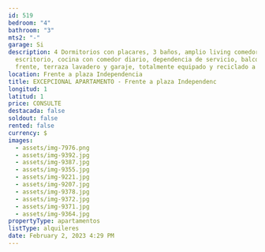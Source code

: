 ```yaml
---
id: 519
bedroom: "4"
bathroom: "3"
mts2: "-"
garage: Si
description: 4 Dormitorios con placares, 3 baños, amplio living comedor,
  escritorio, cocina con comedor diario, dependencia de servicio, balcón al
  frente, terraza lavadero y garaje, totalmente equipado y reciclado a nuevo.
location: Frente a plaza Independencia
title: EXCEPCIONAL APARTAMENTO - Frente a plaza Independenc
longitud: 1
latitud: 1
price: CONSULTE
destacada: false
soldout: false
rented: false
currency: $
images:
  - assets/img-7976.png
  - assets/img-9392.jpg
  - assets/img-9387.jpg
  - assets/img-9355.jpg
  - assets/img-9221.jpg
  - assets/img-9207.jpg
  - assets/img-9378.jpg
  - assets/img-9372.jpg
  - assets/img-9371.jpg
  - assets/img-9364.jpg
propertyType: apartamentos
listType: alquileres
date: February 2, 2023 4:29 PM
---
```

